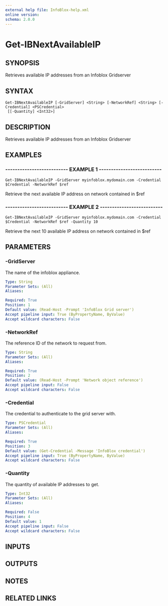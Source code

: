 ```yaml
---
external help file: InfoBlox-help.xml
online version: 
schema: 2.0.0
---
```


# Get-IBNextAvailableIP
## SYNOPSIS
Retrieves available IP addresses from an Infoblox Gridserver

## SYNTAX

```
Get-IBNextAvailableIP [-GridServer] <String> [-NetworkRef] <String> [-Credential] <PSCredential>
 [[-Quantity] <Int32>]
```

## DESCRIPTION
Retrieves available IP addresses from an Infoblox Gridserver

## EXAMPLES

### -------------------------- EXAMPLE 1 --------------------------
```
Get-IBNextAvailableIP -GridServer myinfoblox.mydomain.com -Credential $Credential -NetworkRef $ref
```

Retrieve the next available IP address on network contained in $ref

### -------------------------- EXAMPLE 2 --------------------------
```
Get-IBNextAvailableIP -GridServer myinfoblox.mydomain.com -Credential $Credential -NetworkRef $ref -Quantity 10
```

Retrieve the next 10 available IP address on network contained in $ref

## PARAMETERS

### -GridServer
The name of the infoblox appliance.

```yaml
Type: String
Parameter Sets: (All)
Aliases: 

Required: True
Position: 1
Default value: (Read-Host -Prompt 'InfoBlox Grid server')
Accept pipeline input: True (ByPropertyName, ByValue)
Accept wildcard characters: False
```

### -NetworkRef
The reference ID of the network to request from.

```yaml
Type: String
Parameter Sets: (All)
Aliases: 

Required: True
Position: 2
Default value: (Read-Host -Prompt 'Network object reference')
Accept pipeline input: False
Accept wildcard characters: False
```

### -Credential
The credential to authenticate to the grid server with.

```yaml
Type: PSCredential
Parameter Sets: (All)
Aliases: 

Required: True
Position: 3
Default value: (Get-Credential -Message 'InfoBlox credential')
Accept pipeline input: True (ByPropertyName, ByValue)
Accept wildcard characters: False
```

### -Quantity
The quantity of available IP addresses to get.

```yaml
Type: Int32
Parameter Sets: (All)
Aliases: 

Required: False
Position: 4
Default value: 1
Accept pipeline input: False
Accept wildcard characters: False
```

## INPUTS

## OUTPUTS

## NOTES

## RELATED LINKS


